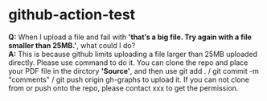 # github-action-test  

**Q:** When I upload a file and fail with **'that’s a big file. Try again with a file smaller than 25MB.'**, what could I do?  
**A:** This is because github limits uploading a file larger than 25MB uploaded directly. Please use command to do it. You can clone the repo and place your PDF file in the dirctory **'Source'**, and then use git add . / git commit -m "comments" / git push origin gh-graphs to upload it. If you can not clone from or push onto the repo, please contact xxx to get the permission.  
